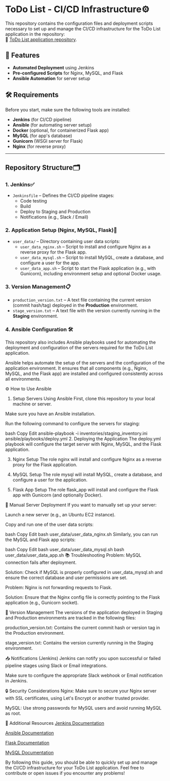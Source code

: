# ToDo List - CI/CD Infrastructure⚙

This repository contains the configuration files and deployment scripts necessary to set up and manage the CI/CD infrastructure for the ToDo List application in the repository:  
🔗 [ToDo List application repository](https://github.com/netanelburkis/netanelburkis-netanel_bukris_todo_app_repu).

## 🚀 Features
- **Automated Deployment** using Jenkins
- **Pre-configured Scripts** for Nginx, MySQL, and Flask
- **Ansible Automation** for server setup

## 🛠️ Requirements
Before you start, make sure the following tools are installed:
- **Jenkins** (for CI/CD pipeline)
- **Ansible** (for automating server setup)
- **Docker** (optional, for containerized Flask app)
- **MySQL** (for app's database)
- **Gunicorn** (WSGI server for Flask)
- **Nginx** (for reverse proxy)

---

## Repository Structure🗂️

### 1. Jenkins✅

- `Jenkinsfile` – Defines the CI/CD pipeline stages:
  - Code testing
  - Build
  - Deploy to Staging and Production
  - Notifications (e.g., Slack / Email)

### 2. Application Setup (Nginx, MySQL, Flask)🧰

- `user_data/` – Directory containing user data scripts:
  - `user_data_nginx.sh` – Script to install and configure Nginx as a reverse proxy for the Flask app.
  - `user_data_mysql.sh` – Script to install MySQL, create a database, and configure a user for the app.
  - `user_data_app.sh` – Script to start the Flask application (e.g., with Gunicorn), including environment setup and optional Docker usage.

### 3. Version Management📋

- `production_version.txt` – A text file containing the current version (commit hash/tag) deployed in the **Production** environment.
- `stage_version.txt` – A text file with the version currently running in the **Staging** environment.

### 4. Ansible Configuration 🛠️
This repository also includes Ansible playbooks used for automating the deployment and configuration of the servers required for the ToDo List application.

Ansible helps automate the setup of the servers and the configuration of the application environment. It ensures that all components (e.g., Nginx, MySQL, and the Flask app) are installed and configured consistently across all environments.

⚙️ How to Use Ansible
1. Setup Servers Using Ansible
First, clone this repository to your local machine or server.

Make sure you have an Ansible installation.

Run the following command to configure the servers for staging:

bash
Copy
Edit
ansible-playbook -i inventories/staging_inventory.ini ansible/playbooks/deploy.yml
2. Deploying the Application
The deploy.yml playbook will configure the target server with Nginx, MySQL, and the Flask application.

3. Nginx Setup
The role nginx will install and configure Nginx as a reverse proxy for the Flask application.

4. MySQL Setup
The role mysql will install MySQL, create a database, and configure a user for the application.

5. Flask App Setup
The role flask_app will install and configure the Flask app with Gunicorn (and optionally Docker).

🔧 Manual Server Deployment
If you want to manually set up your server:

Launch a new server (e.g., an Ubuntu EC2 instance).

Copy and run one of the user data scripts:

bash
Copy
Edit
bash user_data/user_data_nginx.sh
Similarly, you can run the MySQL and Flask app scripts:

bash
Copy
Edit
bash user_data/user_data_mysql.sh
bash user_data/user_data_app.sh
📚 Troubleshooting
Problem: MySQL connection fails after deployment.

Solution: Check if MySQL is properly configured in user_data_mysql.sh and ensure the correct database and user permissions are set.

Problem: Nginx is not forwarding requests to Flask.

Solution: Ensure that the Nginx config file is correctly pointing to the Flask application (e.g., Gunicorn socket).

🔄 Version Management
The versions of the application deployed in Staging and Production environments are tracked in the following files:

production_version.txt: Contains the current commit hash or version tag in the Production environment.

stage_version.txt: Contains the version currently running in the Staging environment.

📥 Notifications (Jenkins)
Jenkins can notify you upon successful or failed pipeline stages using Slack or Email integrations.

Make sure to configure the appropriate Slack webhook or Email notification in Jenkins.

🔒 Security Considerations
Nginx: Make sure to secure your Nginx server with SSL certificates, using Let's Encrypt or another trusted provider.

MySQL: Use strong passwords for MySQL users and avoid running MySQL as root.

💬 Additional Resources
[Jenkins Documentation](https://www.jenkins.io/doc/)

[Ansible Documentation](https://docs.ansible.com/)

[Flask Documentation](https://flask.palletsprojects.com/en/stable/)

[MySQL Documentation](https://dev.mysql.com/doc/)

By following this guide, you should be able to quickly set up and manage the CI/CD infrastructure for your ToDo List application. Feel free to contribute or open issues if you encounter any problems!
